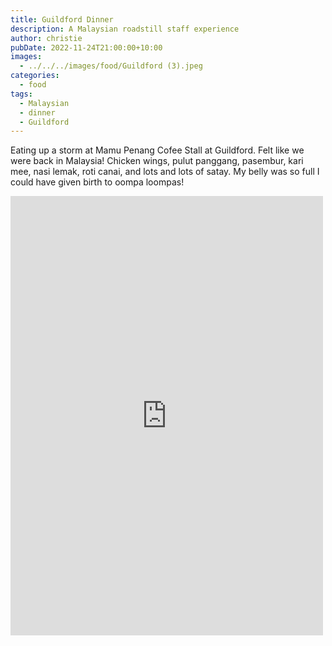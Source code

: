 ```yaml
---
title: Guildford Dinner
description: A Malaysian roadstill staff experience
author: christie
pubDate: 2022-11-24T21:00:00+10:00
images:
  - ../../../images/food/Guildford (3).jpeg
categories:
  - food
tags:
  - Malaysian
  - dinner
  - Guildford
---
```


Eating up a storm at Mamu Penang Cofee Stall at Guildford. Felt like we were back in Malaysia! Chicken wings, pulut panggang, pasembur, kari mee, nasi lemak, roti canai, and lots and lots of satay. My belly was so full I could have given birth to oompa loompas!

<iframe src="https://www.facebook.com/plugins/post.php?href=https%3A%2F%2Fwww.facebook.com%2Fchris1.tham%2Fposts%2Fpfbid03614WnbHgwCV7iQv74wFLabw4fSxC7AX2ELZgv63dxFCdezPPn8H6PyqbF3VwTv4jl&show_text=true&width=500" width="500" height="703" style="border:none;overflow:hidden" scrolling="no" frameborder="0" allowfullscreen="true" allow="autoplay; clipboard-write; encrypted-media; picture-in-picture; web-share"></iframe>

